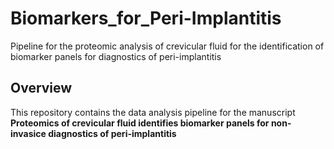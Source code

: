 # Biomarkers_for_Peri-Implantitis
Pipeline for the proteomic analysis of crevicular fluid for the identification of biomarker panels for diagnostics of peri-implantitis

## Overview
This repository contains the data analysis pipeline for the manuscript <br/>
**Proteomics of crevicular fluid identifies biomarker panels for non-invasice diagnostics of peri-implantitis**

